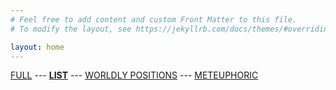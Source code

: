```yaml
---
# Feel free to add content and custom Front Matter to this file.
# To modify the layout, see https://jekyllrb.com/docs/themes/#overriding-theme-defaults

layout: home
---
```

[FULL](/full.markdown) --- [**LIST**](/index) --- [WORLDLY POSITIONS](/worldlypositions.markdown) --- [METEUPHORIC](meteuphoric.markdown)
<br>
